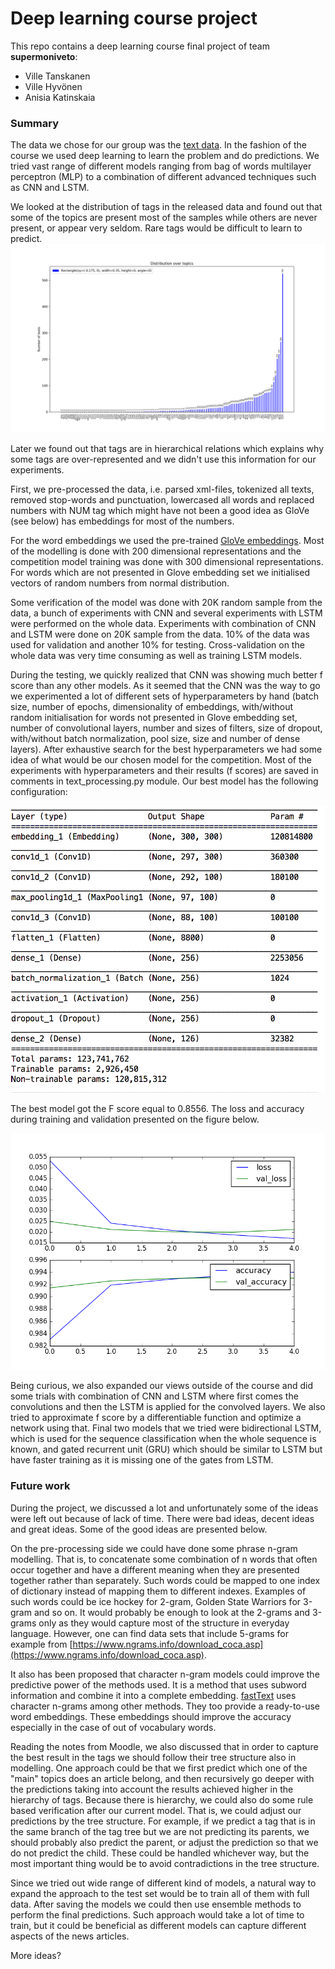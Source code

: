 # Deep learning course project

This repo contains a deep learning course final project of team **supermoniveto**:
- Ville Tanskanen
- Ville Hyvönen
- Anisia Katinskaia

### Summary

The data we chose for our group was the [text data](https://keras.io/datasets/#reuters-newswire-topics-classification).
In the fashion of the course we used deep learning to learn the problem and do predictions.
We tried vast range of different models ranging from bag of words multilayer perceptron (MLP) to a combination of
different advanced techniques such as CNN and LSTM.

We looked at the distribution of tags in the released data and found out that some of the topics are present most of the samples
 while others are never present, or appear very seldom. Rare tags would be difficult to learn to predict.
![](Figure_1.png)

Later we found out that tags are in hierarchical relations which explains why some tags are over-represented and we didn't
use this information for our experiments.

First, we pre-processed the data, i.e. parsed xml-files, tokenized all texts, removed stop-words and punctuation,
lowercased all words and replaced numbers with NUM tag which might have not been a good idea as GloVe (see below) has embeddings for most of the numbers.


For the word embeddings we used the pre-trained [GloVe embeddings](https://nlp.stanford.edu/projects/glove/).
Most of the modelling is done with 200 dimensional representations and the competition model training was done with
300 dimensional representations. For words which are not presented in Glove embedding set we initialised vectors
of random numbers from normal distribution.

Some verification of the model was done with 20K random sample from the data, a bunch of experiments with CNN and
several experiments with LSTM were performed on the whole data. Experiments with combination of CNN and LSTM were done on
20K sample from the data.
10% of the data was used for validation and another 10% for testing. Cross-validation on the whole data was very time
consuming as well as training LSTM models.

During the testing, we quickly realized that CNN was showing much better f score than any other models. As it seemed that
the CNN was the way to go we experimented a lot of different sets of hyperparameters by hand (batch size, number of epochs,
dimensionality of embeddings, with/without random initialisation for words not presented in Glove embedding set, number of
convolutional layers, number and sizes of filters, size of dropout, with/without batch normalization, pool size, size and
number of dense layers). After exhaustive search for the best hyperparameters we had some idea of what would be
our chosen model for the competition. Most of the experiments with hyperparameters and their results (f scores) are
saved in comments in text_processing.py module. Our best model has the following configuration:

![](CNN_conf.png)

The best model got the F score equal to 0.8556. The loss and accuracy during training and validation presented on the
figure below.

![](loss_acc.png)

Being curious, we also expanded our views outside of the course and did some trials
with combination of CNN and LSTM where first comes the convolutions and then the LSTM is applied for the convolved layers. We also tried to approximate f score by a differentiable function and optimize a network using that.
Final two models that we tried were bidirectional LSTM, which is used for the sequence classification when the whole sequence
is known, and gated recurrent unit (GRU) which should be similar to LSTM but have faster training as it is missing one
of the gates from LSTM.


### Future work

During the project, we discussed a lot and unfortunately some of the ideas were left out because of lack of time.
There were bad ideas, decent ideas and great ideas. Some of the good ideas are presented below.

On the pre-processing side we could have done some phrase n-gram modelling.
That is, to concatenate some combination of n words that often occur together and have a different meaning when
 they are presented together rather than separately. Such words could be mapped to one index of dictionary instead
  of mapping them to different indexes. Examples of such words could be ice hockey for 2-gram, Golden State Warriors for 3-gram and so on.
   It would probably be enough to look at the 2-grams and 3-grams only as they would capture most of the structure
   in everyday language. However, one can find data sets that include 5-grams for example from [https://www.ngrams.info/download_coca.asp](https://www.ngrams.info/download_coca.asp).

   It also has been proposed that character n-gram models could improve the predictive power of the methods used. It is a method that uses subword information and combine it into a complete embedding. [fastText](https://fasttext.cc/) uses character n-grams among other methods. They too provide a ready-to-use word embeddings. These embeddings should improve the accuracy especially in the case of out of vocabulary words.

Reading the notes from Moodle, we also discussed that in order to capture the best result
in the tags we should follow their tree structure also in modelling. One approach could be that we first predict which one
of the "main" topics does an article belong, and then recursively go deeper with the predictions taking into account
the results achieved higher in the hierarchy of tags. Because there is hierarchy, we could also do some rule based
verification after our current model. That is, we could adjust our predictions by the tree structure.
For example, if we predict a tag that is in the same branch of the tag tree but we are not predicting its parents,
we should probably also predict the parent, or adjust the prediction so that we do not predict the child.
These could be handled whichever way, but the most important thing would be to avoid contradictions in the tree structure.

Since we tried out wide range of different kind of models, a natural way to expand the approach to the test set would be to train all of them with full data. After saving the models we could then use ensemble methods to perform the final predictions. Such approach would take a lot of time to train, but it could be beneficial as different models can capture different aspects of the news articles.

More ideas?
